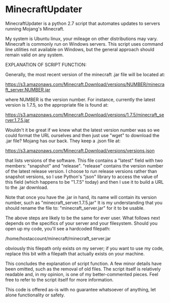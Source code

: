 MinecraftUpdater
================

MinecraftUpdater is a python 2.7 script that automates updates to servers running Mojang's Minecraft.

My system is Ubuntu linux, your mileage on other distributions may vary. Minecraft is commonly run on Windows servers. This script uses command line utilities not available on Windows, but the general approach should remain valid on any system.

EXPLANATION OF SCRIPT FUNCTION:

Generally, the most recent version of the minecraft .jar file will be located at:

https://s3.amazonaws.com/Minecraft.Download/versions/NUMBER/minecraft_server.NUMBER.jar

where NUMBER is the version number. For instance, currently the latest version is 1.7.5, so the appropriate file is found at:

https://s3.amazonaws.com/Minecraft.Download/versions/1.7.5/minecraft_server.1.7.5.jar

Wouldn't it be great if we knew what the latest version number was so we could format the URL ourselves and then just use "wget" to download the .jar file? Mojang has our back. They keep a .json file at:

https://s3.amazonaws.com/Minecraft.Download/versions/versions.json

that lists versions of the software. This file contains a "latest" field with two members: "snapshot" and "release". "release" contains the version number of the latest release version. I choose to run release versions rather than snapshot versions, so I use Python's "json" library to access the value of this field (which happens to be "1.7.5" today) and then I use it to build a URL to the .jar download.

Note that once you have the .jar in hand, its name will contain its version number, such as "minecraft_server.1.7.5.jar"
It is my understanding that you should rename the file to: "minecraft_server.jar" for it to be usable.

The above steps are likely to be the same for ever user. What follows next depends on the specifics of your server and your filesystem. Should you open up my code, you'll see a hardcoded filepath:

/home/hostaccount/minecraft/minecraft_server.jar

obviously this filepath only exists on my server; if you want to use my code, replace this bit with a filepath that actually exists on your machine.

This concludes the explanation of script function. A few minor details have been omitted, such as the removal of old files. The script itself is relatively readable and, in my opinion, is one of my better-commented pieces. Feel free to refer to the script itself for more information.

This code is offered as-is with no guarantee whatsoever of anything, let alone functionality or safety.
